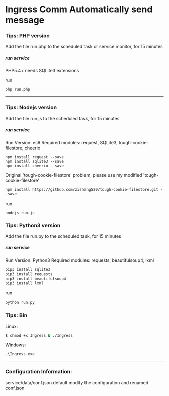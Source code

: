 # Ingress Comm Automatically send message

### Tips: PHP version



Add the file run.php to the scheduled task or service monitor, for 15 minutes

##### run service
PHP5.4+ needs SQLite3 extensions

run

```php
php run.php
```

---------------------------------------
### Tips: Nodejs version

Add the file run.js to the scheduled task, for 15 minutes

##### run service

Run Version: es6
Required modules: request, SQLite3, tough-cookie-filestore, cheerio

```npm
npm install request --save
npm install sqlite3 --save
npm install cheerio --save
```

Original 'tough-cookie-filestore' problem, please use my modified 'tough-cookie-filestore'

```npm
npm install https://github.com/zishang520/tough-cookie-filestore.git --save
```

run

```nodejs
nodejs run.js
```

### Tips: Python3 version

Add the file run.py to the scheduled task, for 15 minutes

##### run service

Run Version: Python3
Required modules: requests, beautifulsoup4, lxml

```python
pip3 install sqlite3
pip3 install requests
pip3 install beautifulsoup4
pip3 install lxml
```

run

```python
python run.py
```
### Tips: Bin

Linux:

```sh
$ chmod +x Ingress & ./Ingress
```

Windows:

```bat
.\Ingress.exe
```

---------------------------------------
### Configuration Information:

service/data/conf.json.default modify the configuration and renamed conf.json